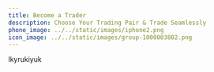 ```yaml
---
title: Become a Trader
description: Choose Your Trading Pair & Trade Seamlessly
phone_image: ../../static/images/iphone2.png
icon_image: ../../static/images/group-1000003802.png
---
```

l﻿kyrukiyuk